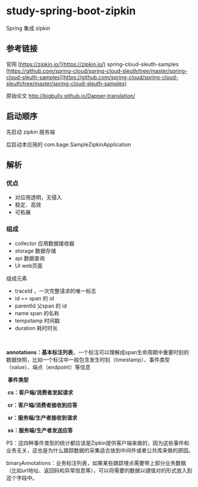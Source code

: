 # study-spring-boot-zipkin #
Spring 集成 zipkin


## 参考链接 ##
官网 [https://zipkin.io/](https://zipkin.io/)
spring-cloud-sleuth-samples [https://github.com/spring-cloud/spring-cloud-sleuth/tree/master/spring-cloud-sleuth-samples](https://github.com/spring-cloud/spring-cloud-sleuth/tree/master/spring-cloud-sleuth-samples)



原始论文 http://bigbully.github.io/Dapper-translation/

## 启动顺序 ##

先启动 zipkin 服务端

后启动本应用的 com.bage.SampleZipkinApplication



## 解析

### 优点

- 对应用透明，无侵入
- 稳定、高效
- 可拓展

### 组成

- collector 应用数据接收器
- storage 数据存储
- api 数据查询
- UI web页面

组成元素

- traceId ，一次完整请求的唯一标志
- id == span 的 id
- parentId 父span 的 id
- name span 的名称
- tempstamp 时间戳
- duration 耗时时长

​     

​      **annotations：基本标注列表**，一个标注可以理解成span生命周期中重要时刻的数据快照，比如一个标注中一般包含发生时刻（timestamp）、事件类型（value）、端点（endpoint）等信息

​        **事件类型**

​            **cs：客户端/消费者发起请求**

​            **cr：客户端/消费者接收到应答**

​            **sr：服务端/生产者接收到请求**

​            **ss：服务端/生产者发送应答**

​          PS：这四种事件类型的统计都应该是Zipkin提供客户端来做的，因为这些事件和业务无关，这也是为什么跟踪数据的采集适合放到中间件或者公共库来做的原因。

​      binaryAnnotations：业务标注列表，如果某些跟踪埋点需要带上部分业务数据（比如url地址、返回码和异常信息等），可以将需要的数据以键值对的形式放入到这个字段中。